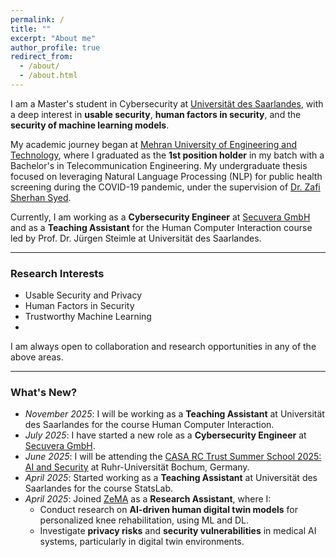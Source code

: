 ```yaml
---
permalink: /
title: ""
excerpt: "About me"
author_profile: true
redirect_from: 
  - /about/
  - /about.html
---
```


I am a Master's student in Cybersecurity at [Universität des Saarlandes](https://www.uni-saarland.de/en/home.html), with a deep interest in **usable security**, **human factors in security**, and the **security of machine learning models**.

My academic journey began at [Mehran University of Engineering and Technology](https://www.muet.edu.pk/), where I graduated as the **1st position holder** in my batch with a Bachelor's in Telecommunication Engineering. My undergraduate thesis focused on leveraging Natural Language Processing (NLP) for public health screening during the COVID-19 pandemic, under the supervision of [Dr. Zafi Sherhan Syed](https://scholar.google.com/citations?user=OLku1akAAAAJ&hl=en).

Currently, I am working as a **Cybersecurity Engineer** at [Secuvera GmbH](https://www.secuvera.de/) and as a **Teaching Assistant** for the Human Computer Interaction course led by Prof. Dr. Jürgen Steimle at Universität des Saarlandes.

---

### Research Interests
- Usable Security and Privacy  
- Human Factors in Security  
- Trustworthy Machine Learning
- 
I am always open to collaboration and research opportunities in any of the above areas.

---

### What's New?

- _November 2025_: I will be working as a **Teaching Assistant** at Universität des Saarlandes for the course Human Computer Interaction.
- _July 2025_: I have started a new role as a **Cybersecurity Engineer** at [Secuvera GmbH](https://www.secuvera.de/).
- _June 2025_: I will be attending the [CASA RC Trust Summer School 2025: AI and Security](https://casa.rub.de/en/events/casa-summer-school/casa-rct-summer-school-2025) at Ruhr-Universität Bochum, Germany.
- _April 2025_: Started working as a **Teaching Assistant** at Universität des Saarlandes for the course StatsLab.
- _April 2025_: Joined [ZeMA](https://zema.de/) as a **Research Assistant**, where I:
  - Conduct research on **AI-driven human digital twin models** for personalized knee rehabilitation, using ML and DL.
  - Investigate **privacy risks** and **security vulnerabilities** in medical AI systems, particularly in digital twin environments.
